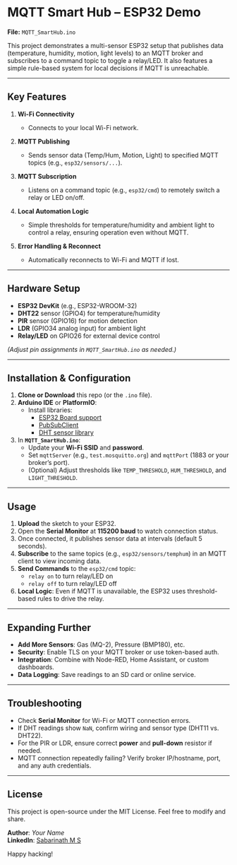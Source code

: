 # MQTT Smart Hub – ESP32 Demo

**File:** `MQTT_SmartHub.ino`

This project demonstrates a multi-sensor ESP32 setup that publishes data (temperature, humidity, motion, light levels) to an MQTT broker and subscribes to a command topic to toggle a relay/LED. It also features a simple rule-based system for local decisions if MQTT is unreachable.

---

## Key Features

1. **Wi-Fi Connectivity**  
   - Connects to your local Wi-Fi network.

2. **MQTT Publishing**  
   - Sends sensor data (Temp/Hum, Motion, Light) to specified MQTT topics (e.g., `esp32/sensors/...`).

3. **MQTT Subscription**  
   - Listens on a command topic (e.g., `esp32/cmd`) to remotely switch a relay or LED on/off.

4. **Local Automation Logic**  
   - Simple thresholds for temperature/humidity and ambient light to control a relay, ensuring operation even without MQTT.

5. **Error Handling & Reconnect**  
   - Automatically reconnects to Wi-Fi and MQTT if lost.

---

## Hardware Setup

- **ESP32 DevKit** (e.g., ESP32-WROOM-32)
- **DHT22** sensor (GPIO4) for temperature/humidity
- **PIR** sensor (GPIO16) for motion detection
- **LDR** (GPIO34 analog input) for ambient light
- **Relay/LED** on GPIO26 for external device control

*(Adjust pin assignments in `MQTT_SmartHub.ino` as needed.)*

---

## Installation & Configuration

1. **Clone or Download** this repo (or the `.ino` file).
2. **Arduino IDE** or **PlatformIO**:
   - Install libraries:
     - [ESP32 Board support](https://github.com/espressif/arduino-esp32)
     - [PubSubClient](https://github.com/knolleary/pubsubclient)
     - [DHT sensor library](https://github.com/adafruit/DHT-sensor-library)
3. In **`MQTT_SmartHub.ino`**:
   - Update your **Wi-Fi SSID** and **password**.
   - Set `mqttServer` (e.g., `test.mosquitto.org`) and `mqttPort` (1883 or your broker’s port).
   - (Optional) Adjust thresholds like `TEMP_THRESHOLD`, `HUM_THRESHOLD`, and `LIGHT_THRESHOLD`.

---

## Usage

1. **Upload** the sketch to your ESP32.
2. Open the **Serial Monitor** at **115200 baud** to watch connection status.
3. Once connected, it publishes sensor data at intervals (default 5 seconds).
4. **Subscribe** to the same topics (e.g., `esp32/sensors/temphum`) in an MQTT client to view incoming data.
5. **Send Commands** to the `esp32/cmd` topic:
   - `relay on` to turn relay/LED on
   - `relay off` to turn relay/LED off
6. **Local Logic**: Even if MQTT is unavailable, the ESP32 uses threshold-based rules to drive the relay.

---

## Expanding Further

- **Add More Sensors**: Gas (MQ-2), Pressure (BMP180), etc.
- **Security**: Enable TLS on your MQTT broker or use token-based auth.
- **Integration**: Combine with Node-RED, Home Assistant, or custom dashboards.
- **Data Logging**: Save readings to an SD card or online service.

---

## Troubleshooting

- Check **Serial Monitor** for Wi-Fi or MQTT connection errors.
- If DHT readings show `NaN`, confirm wiring and sensor type (DHT11 vs. DHT22).
- For the PIR or LDR, ensure correct **power** and **pull-down** resistor if needed.
- MQTT connection repeatedly failing? Verify broker IP/hostname, port, and any auth credentials.

---

## License

This project is open-source under the MIT License. Feel free to modify and share.

**Author**: _Your Name_  
**LinkedIn**: [Sabarinath M S](https://www.linkedin.com/in/sabarinathms/)  

Happy hacking!
